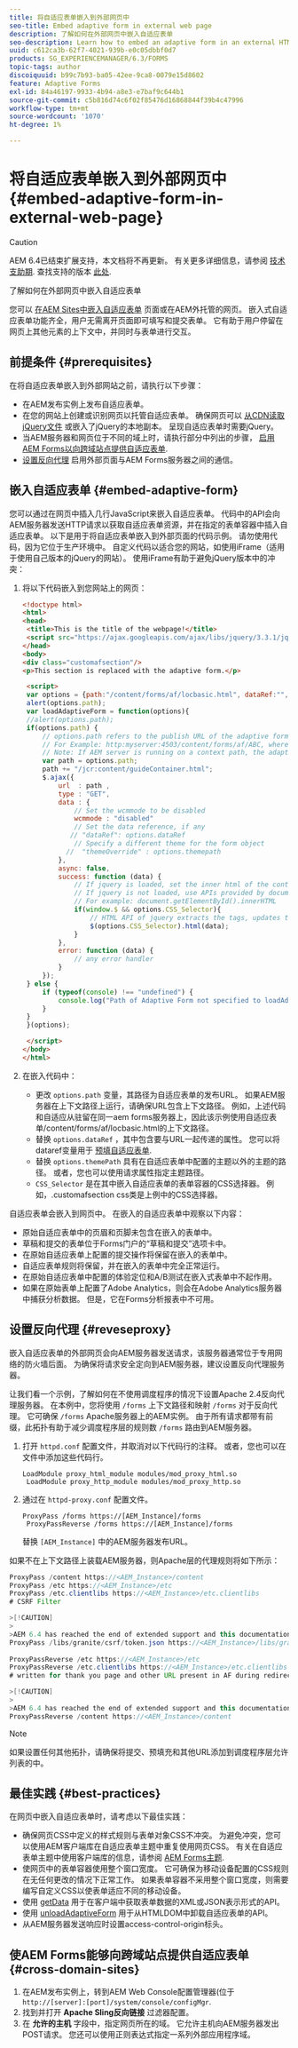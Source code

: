 ```yaml
---
title: 将自适应表单嵌入到外部网页中
seo-title: Embed adaptive form in external web page
description: 了解如何在外部网页中嵌入自适应表单
seo-description: Learn how to embed an adaptive form in an external HTML web page
uuid: c612ca3b-62f7-4021-939b-e0c05dbbf0d7
products: SG_EXPERIENCEMANAGER/6.3/FORMS
topic-tags: author
discoiquuid: b99c7b93-ba05-42ee-9ca8-0079e15d8602
feature: Adaptive Forms
exl-id: 84a46197-9933-4b94-a8e3-e7baf9c644b1
source-git-commit: c5b816d74c6f02f85476d16868844f39b4c47996
workflow-type: tm+mt
source-wordcount: '1070'
ht-degree: 1%

---
```


# 将自适应表单嵌入到外部网页中{#embed-adaptive-form-in-external-web-page}

>[!CAUTION]
>
>AEM 6.4已结束扩展支持，本文档将不再更新。 有关更多详细信息，请参阅 [技术支助期](https://helpx.adobe.com/cn/support/programs/eol-matrix.html). 查找支持的版本 [此处](https://experienceleague.adobe.com/docs/).

了解如何在外部网页中嵌入自适应表单

您可以 [在AEM Sites中嵌入自适应表单](/help/forms/using/embed-adaptive-form-aem-sites.md) 页面或在AEM外托管的网页。 嵌入式自适应表单功能齐全，用户无需离开页面即可填写和提交表单。 它有助于用户停留在网页上其他元素的上下文中，并同时与表单进行交互。

## 前提条件 {#prerequisites}

在将自适应表单嵌入到外部网站之前，请执行以下步骤：

* 在AEM发布实例上发布自适应表单。
* 在您的网站上创建或识别网页以托管自适应表单。 确保网页可以 [从CDN读取jQuery文件](https://ajax.googleapis.com/ajax/libs/jquery/3.3.1/jquery.min.js) 或嵌入了jQuery的本地副本。 呈现自适应表单时需要jQuery。
* 当AEM服务器和网页位于不同的域上时，请执行部分中列出的步骤， [启用AEM Forms以向跨域站点提供自适应表单](#cross-domain-sites).
* [设置反向代理](#reveseproxy) 启用外部页面与AEM Forms服务器之间的通信。

## 嵌入自适应表单 {#embed-adaptive-form}

您可以通过在网页中插入几行JavaScript来嵌入自适应表单。 代码中的API会向AEM服务器发送HTTP请求以获取自适应表单资源，并在指定的表单容器中插入自适应表单。 以下是用于将自适应表单嵌入到外部页面的代码示例。 请勿使用代码，因为它位于生产环境中。 自定义代码以适合您的网站，如使用iFrame（适用于使用自己版本的jQuery的网站）。 使用iFrame有助于避免jQuery版本中的冲突：


1. 将以下代码嵌入到您网站上的网页：

   ```html
   <!doctype html>
   <html>
   <head>
    <title>This is the title of the webpage!</title>
    <script src="https://ajax.googleapis.com/ajax/libs/jquery/3.3.1/jquery.min.js"></script>
   </head>
   <body>
   <div class="customafsection"/>
   <p>This section is replaced with the adaptive form.</p>
   
    <script>
    var options = {path:"/content/forms/af/locbasic.html", dataRef:"", themepath:"", CSS_Selector:".customafsection"};
    alert(options.path);
    var loadAdaptiveForm = function(options){
    //alert(options.path);
    if(options.path) {
        // options.path refers to the publish URL of the adaptive form
        // For Example: http:myserver:4503/content/forms/af/ABC, where ABC is the adaptive form
        // Note: If AEM server is running on a context path, the adaptive form URL must contain the context path 
        var path = options.path;
        path += "/jcr:content/guideContainer.html";
        $.ajax({
            url  : path ,
            type : "GET",
            data : {
                // Set the wcmmode to be disabled
                wcmmode : "disabled"
                // Set the data reference, if any
               // "dataRef": options.dataRef
                // Specify a different theme for the form object
              //  "themeOverride" : options.themepath
            },
            async: false,
            success: function (data) {
                // If jquery is loaded, set the inner html of the container
                // If jquery is not loaded, use APIs provided by document to set the inner HTML but these APIs would not evaluate the script tag in HTML as per the HTML5 spec
                // For example: document.getElementById().innerHTML
                if(window.$ && options.CSS_Selector){
                    // HTML API of jquery extracts the tags, updates the DOM, and evaluates the code embedded in the script tag.
                    $(options.CSS_Selector).html(data);
                }
            },
            error: function (data) {
                // any error handler
            }
        });
    } else {
        if (typeof(console) !== "undefined") {
            console.log("Path of Adaptive Form not specified to loadAdaptiveForm");
        }
    }
    }(options);
   
    </script>
   </body>
   </html>
   ```

1. 在嵌入代码中：

   * 更改 `options.path` 变量，其路径为自适应表单的发布URL。 如果AEM服务器在上下文路径上运行，请确保URL包含上下文路径。 例如，上述代码和自适应从驻留在同一aem forms服务器上，因此该示例使用自适应表单/content/forms/af/locbasic.html的上下文路径。
   * 替换 `options.dataRef` ，其中包含要与URL一起传递的属性。 您可以将dataref变量用于 [预填自适应表单](/help/forms/using/prepopulate-adaptive-form-fields.md).
   * 替换 `options.themePath` 具有在自适应表单中配置的主题以外的主题的路径。 或者，您也可以使用请求属性指定主题路径。
   * `CSS_Selector` 是在其中嵌入自适应表单的表单容器的CSS选择器。 例如，.customafsection css类是上例中的CSS选择器。

自适应表单会嵌入到网页中。 在嵌入的自适应表单中观察以下内容：

* 原始自适应表单中的页眉和页脚未包含在嵌入的表单中。
* 草稿和提交的表单位于Forms门户的“草稿和提交”选项卡中。
* 在原始自适应表单上配置的提交操作将保留在嵌入的表单中。
* 自适应表单规则将保留，并在嵌入的表单中完全正常运行。
* 在原始自适应表单中配置的体验定位和A/B测试在嵌入式表单中不起作用。
* 如果在原始表单上配置了Adobe Analytics，则会在Adobe Analytics服务器中捕获分析数据。 但是，它在Forms分析报表中不可用。

## 设置反向代理  {#reveseproxy}

嵌入自适应表单的外部网页会向AEM服务器发送请求，该服务器通常位于专用网络的防火墙后面。 为确保将请求安全定向到AEM服务器，建议设置反向代理服务器。

让我们看一个示例，了解如何在不使用调度程序的情况下设置Apache 2.4反向代理服务器。 在本例中，您将使用 `/forms` 上下文路径和映射 `/forms` 对于反向代理。 它可确保 `/forms` Apache服务器上的AEM实例。 由于所有请求都带有前缀，此拓扑有助于减少调度程序层的规则数 `/forms` 路由到AEM服务器。

1. 打开 `httpd.conf` 配置文件，并取消对以下代码行的注释。 或者，您也可以在文件中添加这些代码行。

   ```
   LoadModule proxy_html_module modules/mod_proxy_html.so 
    LoadModule proxy_http_module modules/mod_proxy_http.so
   ```

1. 通过在 `httpd-proxy.conf` 配置文件。

   ```
   ProxyPass /forms https://[AEM_Instance]/forms 
    ProxyPassReverse /forms https://[AEM_Instance]/forms
   ```

   替换 `[AEM_Instance]` 中的AEM服务器发布URL。

如果不在上下文路径上装载AEM服务器，则Apache层的代理规则将如下所示：

```java
ProxyPass /content https://<AEM_Instance>/content
ProxyPass /etc https://<AEM_Instance>/etc
ProxyPass /etc.clientlibs https://<AEM_Instance>/etc.clientlibs
# CSRF Filter

>[!CAUTION]
>
>AEM 6.4 has reached the end of extended support and this documentation is no longer updated. For further details, see our [technical support periods](https://helpx.adobe.com/support/programs/eol-matrix.html). Find the supported versions [here](https://experienceleague.adobe.com/docs/).
ProxyPass /libs/granite/csrf/token.json https://<AEM_Instance>/libs/granite/csrf/token.json
  
ProxyPassReverse /etc https://<AEM_Instance>/etc
ProxyPassReverse /etc.clientlibs https://<AEM_Instance>/etc.clientlibs
# written for thank you page and other URL present in AF during redirect

>[!CAUTION]
>
>AEM 6.4 has reached the end of extended support and this documentation is no longer updated. For further details, see our [technical support periods](https://helpx.adobe.com/support/programs/eol-matrix.html). Find the supported versions [here](https://experienceleague.adobe.com/docs/).
ProxyPassReverse /content https://<AEM_Instance>/content
```

>[!NOTE]
>
>如果设置任何其他拓扑，请确保将提交、预填充和其他URL添加到调度程序层允许列表的中。

## 最佳实践 {#best-practices}

在网页中嵌入自适应表单时，请考虑以下最佳实践：

* 确保网页CSS中定义的样式规则与表单对象CSS不冲突。 为避免冲突，您可以使用AEM客户端库在自适应表单主题中重复使用网页CSS。 有关在自适应表单主题中使用客户端库的信息，请参阅 [AEM Forms主题](/help/forms/using/themes.md).
* 使网页中的表单容器使用整个窗口宽度。 它可确保为移动设备配置的CSS规则在无任何更改的情况下正常工作。 如果表单容器不采用整个窗口宽度，则需要编写自定义CSS以使表单适应不同的移动设备。
* 使用  [getData](https://helpx.adobe.com/experience-manager/6-4/forms/javascript-api/GuideBridge.html) 用于在客户端中获取表单数据的XML或JSON表示形式的API。
* 使用 [unloadAdaptiveForm](https://helpx.adobe.com/experience-manager/6-4/forms/javascript-api/GuideBridge.html) 用于从HTMLDOM中卸载自适应表单的API。
* 从AEM服务器发送响应时设置access-control-origin标头。

## 使AEM Forms能够向跨域站点提供自适应表单  {#cross-domain-sites}

1. 在AEM发布实例上，转到AEM Web Console配置管理器(位于 `http://[server]:[port]/system/console/configMgr`.
1. 找到并打开 **Apache Sling反向链接** 过滤器配置。
1. 在 **允许的主机** 字段中，指定网页所在的域。 它允许主机向AEM服务器发出POST请求。 您还可以使用正则表达式指定一系列外部应用程序域。
